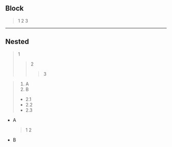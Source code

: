 ## Block

> 1
> 2
> 3

---

## Nested

> 1
> > 2
> > > 3

> 1. A
> 2. B
> - 2.1
> - 2.2
> - 2.3

+ A
	> 1
	> 2
+ B
